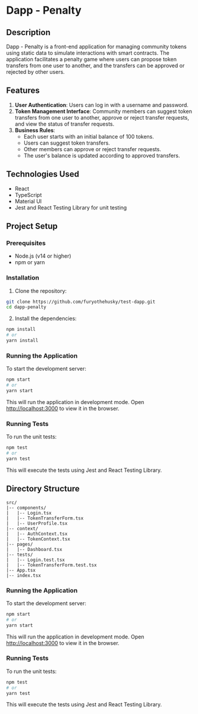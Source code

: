 
# Dapp - Penalty

## Description

Dapp - Penalty is a front-end application for managing community tokens using static data to simulate interactions with smart contracts. The application facilitates a penalty game where users can propose token transfers from one user to another, and the transfers can be approved or rejected by other users.

## Features

1. **User Authentication**: Users can log in with a username and password.
2. **Token Management Interface**: Community members can suggest token transfers from one user to another, approve or reject transfer requests, and view the status of transfer requests.
3. **Business Rules**:
   - Each user starts with an initial balance of 100 tokens.
   - Users can suggest token transfers.
   - Other members can approve or reject transfer requests.
   - The user's balance is updated according to approved transfers.

## Technologies Used

- React
- TypeScript
- Material UI
- Jest and React Testing Library for unit testing

## Project Setup

### Prerequisites

- Node.js (v14 or higher)
- npm or yarn

### Installation

1. Clone the repository:

```bash
git clone https://github.com/furyothehusky/test-dapp.git
cd dapp-penalty
```

2. Install the dependencies:

```bash
npm install
# or
yarn install
```

### Running the Application

To start the development server:

```bash
npm start
# or
yarn start
```

This will run the application in development mode. Open [http://localhost:3000](http://localhost:3000) to view it in the browser.

### Running Tests

To run the unit tests:

```bash
npm test
# or
yarn test
```

This will execute the tests using Jest and React Testing Library.

## Directory Structure

```
src/
|-- components/
|   |-- Login.tsx
|   |-- TokenTransferForm.tsx
|   |-- UserProfile.tsx
|-- context/
|   |-- AuthContext.tsx
|   |-- TokenContext.tsx
|-- pages/
|   |-- Dashboard.tsx
|-- tests/
|   |-- Login.test.tsx
|   |-- TokenTransferForm.test.tsx
|-- App.tsx
|-- index.tsx
```


### Running the Application

To start the development server:

```bash
npm start
# or
yarn start
```

This will run the application in development mode. Open [http://localhost:3000](http://localhost:3000) to view it in the browser.

### Running Tests

To run the unit tests:

```bash
npm test
# or
yarn test
```

This will execute the tests using Jest and React Testing Library.